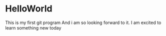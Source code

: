 # HelloWorld
This is my first git program
And i am so looking forward to it.
I am excited to learn something new today
